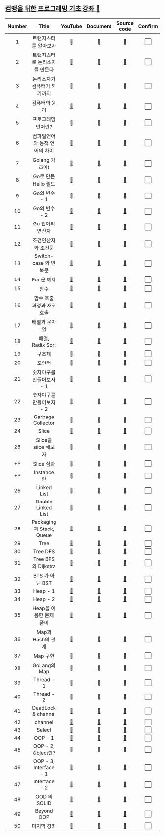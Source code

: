 ## [컴맹을 위한 프로그래밍 기초 강좌 🙌](https:/.com/playlist?list=PLy-g2fnSzUTAaDcLW7hpq0e8Jlt7Zfgd6)

| Number |             Title              |              YouTube              |            Document            |  Source code  | Confirm |
| :----: | :----------------------------: | :-------------------------------: | :----------------------------: | :-----------: | :-----: |
|   1    |     트랜지스터를 알아보자      | [🎥](https://youtu.be/Tq3W8UyltFs) | [📑](./Documents/transistor.md) | [💾](./hello/) |    ⬜️    |
|   2    | 트랜지스터로 논리소자를 만든다 | [🎥](https://youtu.be/jMYAZ6VGPkI) |       [📑](./Documents/)        | [💾](./hello/) |    ⬜️    |
|   3    |  논리소자가 컴퓨터가 되기까지  | [🎥](https://youtu.be/Tq3W8UyltFs) |       [📑](./Documents/)        | [💾](./hello/) |    ⬜️    |
|   4    |         컴퓨터의 원리          | [🎥](https://youtu.be/1hbwKtyUyrw) |       [📑](./Documents/)        | [💾](./hello/) |    ⬜️    |
|   5    |       프로그래밍 언어란?       | [🎥](https://youtu.be/uogQiQirbrY) |       [📑](./Documents/)        | [💾](./hello/) |    ⬜️    |
|   6    | 컴파일언어와 동적 언어의 차이  | [🎥](https://youtu.be/2cgUySLtfFE) |       [📑](./Documents/)        | [💾](./hello/) |    ⬜️    |
|   7    |         Golang 가즈아!         | [🎥](https://youtu.be/Of-mGH8OLT8) |       [📑](./Documents/)        | [💾](./hello/) |    ⬜️    |
|   8    |      Go로 만든 Hello 월드      | [🎥](https://youtu.be/j_deLffQR58) |       [📑](./Documents/)        | [💾](./hello/) |    ⬜️    |
|   9    |         Go의 변수 - 1          | [🎥](https://youtu.be/hrXudfFOEPY) |       [📑](./Documents/)        | [💾](./hello/) |    ⬜️    |
|   10   |         Go의 변수 - 2          | [🎥](https://youtu.be/LLf4fcyUdkM) |       [📑](./Documents/)        | [💾](./hello/) |    ⬜️    |
|   11   |        Go 언어의 연산자        | [🎥](https://youtu.be/2j6aHkCZ5-g) |       [📑](./Documents/)        | [💾](./hello/) |    ⬜️    |
|   12   |      조건연산자와 조건문       | [🎥](https://youtu.be/_MeitYM8pE8) |       [📑](./Documents/)        | [💾](./hello/) |    ⬜️    |
|   13   |     Switch-case 와 반복문      | [🎥](https://youtu.be/0VZlNspGr4A) |       [📑](./Documents/)        | [💾](./hello/) |    ⬜️    |
|   14   |          For 문 예제           | [🎥](https://youtu.be/F3yfcLqzWJQ) |       [📑](./Documents/)        | [💾](./hello/) |    ⬜️    |
|   15   |              함수              | [🎥](https://youtu.be/0tglpN8FQyM) |       [📑](./Documents/)        | [💾](./hello/) |    ⬜️    |
|   16   |   함수 호출 과정과 재귀호출    | [🎥](https://youtu.be/_wPm0NjzAok) |       [📑](./Documents/)        | [💾](./hello/) |    ⬜️    |
|   17   |         배열과 문자열          | [🎥](https://youtu.be/0c0rRNgJ1TQ) |       [📑](./Documents/)        | [💾](./hello/) |    ⬜️    |
|   18   |        배열, Radix Sort        | [🎥](https://youtu.be/JKaJOSweBss) |       [📑](./Documents/)        | [💾](./hello/) |    ⬜️    |
|   19   |             구조체             | [🎥](https://youtu.be/59SpbJX5kTI) |       [📑](./Documents/)        | [💾](./hello/) |    ⬜️    |
|   20   |             포인터             | [🎥](https://youtu.be/nBAKHq12kew) |       [📑](./Documents/)        | [💾](./hello/) |    ⬜️    |
|   21   |   숫자야구를 만들어보자 - 1    | [🎥](https://youtu.be/7wi31CknXDc) |       [📑](./Documents/)        | [💾](./hello/) |    ⬜️    |
|   22   |   숫자야구를 만들어보자 - 2    | [🎥](https://youtu.be/z8XETQaiKMQ) |       [📑](./Documents/)        | [💾](./hello/) |    ⬜️    |
|   23   |       Garbage Collector        | [🎥](https://youtu.be/SH32PgYGYRY) |       [📑](./Documents/)        | [💾](./hello/) |    ⬜️    |
|   24   |             Slice              | [🎥](https://youtu.be/r1_G9ayX980) |       [📑](./Documents/)        | [💾](./hello/) |    ⬜️    |
|   25   |      Slice를 slice 해보자      | [🎥](https://youtu.be/n1dTzUPkITo) |       [📑](./Documents/)        | [💾](./hello/) |    ⬜️    |
|   +P   |           Slice 심화           | [🎥](https://youtu.be/gjwThNP73dE) |       [📑](./Documents/)        | [💾](./hello/) |    ⬜️    |
|   +P   |           Instance란           | [🎥](https://youtu.be/wf_Vjg4oWz4) |       [📑](./Documents/)        | [💾](./hello/) |    ⬜️    |
|   26   |          Linked List           | [🎥](https://youtu.be/xBgwKoZYA7k) |       [📑](./Documents/)        | [💾](./hello/) |    ⬜️    |
|   27   |       Double Linked List       | [🎥](https://youtu.be/qzhDFTgmVtw) |       [📑](./Documents/)        | [💾](./hello/) |    ⬜️    |
|   28   |   Packaging 과 Stack, Queue    | [🎥](https://youtu.be/B7Pu4Gd4RjE) |       [📑](./Documents/)        | [💾](./hello/) |    ⬜️    |
|   29   |              Tree              | [🎥](https://youtu.be/12YWNAGRtJ8) |       [📑](./Documents/)        | [💾](./hello/) |    ⬜️    |
|   30   |            Tree DFS            | [🎥](https://youtu.be/ueZZ9tMbG4s) |       [📑](./Documents/)        | [💾](./hello/) |    ⬜️    |
|   31   |      Tree BFS와 Dijkstra       | [🎥](https://youtu.be/pXSAbm7YI3c) |       [📑](./Documents/)        | [💾](./hello/) |    ⬜️    |
|   32   |        BTS 가 아닌 BST         | [🎥](https://youtu.be/Bi3AIDtFFks) |       [📑](./Documents/)        | [💾](./hello/) |    ⬜️    |
|   33   |            Heap - 1            | [🎥](https://youtu.be/FbSCmuoq0no) |       [📑](./Documents/)        | [💾](./hello/) |    ⬜️    |
|   34   |            Heap - 2            | [🎥](https://youtu.be/DqiEXoUkdrs) |       [📑](./Documents/)        | [💾](./hello/) |    ⬜️    |
|   35   |    Heap을 이용한 문제 풀이     | [🎥](https://youtu.be/liJZaku6_KI) |       [📑](./Documents/)        | [💾](./hello/) |    ⬜️    |
|   36   |       Map과 Hash의 관계        | [🎥](https://youtu.be/J91hAZfCmaU) |       [📑](./Documents/)        | [💾](./hello/) |    ⬜️    |
|   37   |            Map 구현            | [🎥](https://youtu.be/feJCUyskaL4) |       [📑](./Documents/)        | [💾](./hello/) |    ⬜️    |
|   38   |          GoLang의 Map          | [🎥](https://youtu.be/R7RknHA97f0) |       [📑](./Documents/)        | [💾](./hello/) |    ⬜️    |
|   39   |           Thread - 1           | [🎥](https://youtu.be/26tXrq-0Yx4) |       [📑](./Documents/)        | [💾](./hello/) |    ⬜️    |
|   40   |           Thread - 2           | [🎥](https://youtu.be/LgBxz9JwBpU) |       [📑](./Documents/)        | [💾](./hello/) |    ⬜️    |
|   41   |       DeadLock & channel       | [🎥](https://youtu.be/yVYZVhMeZdI) |       [📑](./Documents/)        | [💾](./hello/) |    ⬜️    |
|   42   |            channel             | [🎥](https://youtu.be/J7pg5HyELqc) |       [📑](./Documents/)        | [💾](./hello/) |    ⬜️    |
|   43   |             Select             | [🎥](https://youtu.be/bzZxLhMR7-4) |       [📑](./Documents/)        | [💾](./hello/) |    ⬜️    |
|   44   |            OOP - 1             | [🎥](https://youtu.be/mkEFBwVyvtU) |       [📑](./Documents/)        | [💾](./hello/) |    ⬜️    |
|   45   |       OOP - 2, Object란?       | [🎥](https://youtu.be/eLSlhuwDqF8) |       [📑](./Documents/)        | [💾](./hello/) |    ⬜️    |
|   46   |     OOP - 3, Interface - 1     | [🎥](https://youtu.be/CjyBdzJtWEs) |       [📑](./Documents/)        | [💾](./hello/) |    ⬜️    |
|   47   |         Interface - 2          | [🎥](https://youtu.be/QmMa_iAIeKE) |       [📑](./Documents/)        | [💾](./hello/) |    ⬜️    |
|   48   |          OOD 의 SOLID          | [🎥](https://youtu.be/6bl8UwIV9tk) |       [📑](./Documents/)        | [💾](./hello/) |    ⬜️    |
|   49   |           Beyond OOP           | [🎥](https://youtu.be/zSVVZe6AWAo) |       [📑](./Documents/)        | [💾](./hello/) |    ⬜️    |
|   50   |          마지막 강좌           | [🎥](https://youtu.be/BKeR-CgyaDU) |       [📑](./Documents/)        | [💾](./hello/) |    ⬜️    |